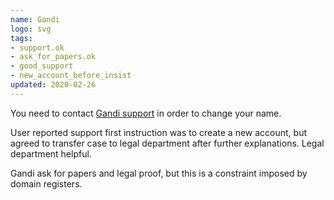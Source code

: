 ```yaml
---
name: Gandi
logo: svg
tags:
- support.ok
- ask_for_papers.ok
- good_support
- new_account_before_insist
updated: 2020-02-26
---
```


You need to contact [Gandi support](https://help.gandi.net/contact) in order to change your name.

User reported support first instruction was to create a new account, but agreed
to transfer case to legal department after further explanations. Legal
department helpful. 

Gandi ask for papers and legal proof, but this is a constraint imposed by
domain registers.